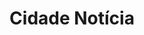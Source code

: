 <h1 align="center" >Cidade Notícia</h1>
<br><br>
<div align="center">
<img src="https://user-images.githubusercontent.com/90112622/184542460-9cb08764-f9cf-4776-9918-5178532b0a3b.png" alt="">

